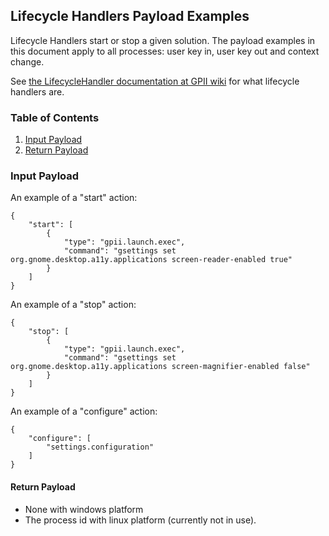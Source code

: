 ## Lifecycle Handlers Payload Examples

Lifecycle Handlers start or stop a given solution. The payload examples in this document apply to all processes: user key in, user key out and context change.

See [the LifecycleHandler documentation at GPII wiki](https://wiki.gpii.net/w/Lifecycle_Handler) for what lifecycle handlers are.

### Table of Contents
1. [Input Payload](#user-content-input-payload)
2. [Return Payload](#user-content-return-payload)

### Input Payload

An example of a "start" action:
```
{
    "start": [
        {
            "type": "gpii.launch.exec",
            "command": "gsettings set org.gnome.desktop.a11y.applications screen-reader-enabled true"
        }
    ]
}
```

An example of a "stop" action:
```
{
    "stop": [
        {
            "type": "gpii.launch.exec",
            "command": "gsettings set org.gnome.desktop.a11y.applications screen-magnifier-enabled false"
        }
    ]
}
```

An example of a "configure" action:
```
{
    "configure": [
        "settings.configuration"
    ]
}
```

#### Return Payload

* None with windows platform
* The process id with linux platform (currently not in use).
